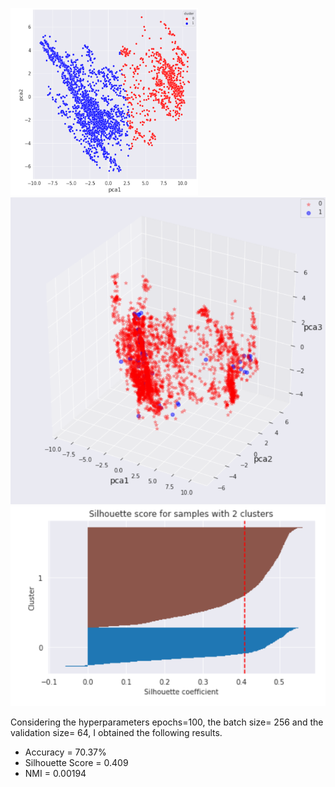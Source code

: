 

<img src="images/pca-2.png"  width="300" height="300"></img>
<img src="images/pca-3.png"></img>
<img src="images/silhouette.png"></img>


<p>Considering the hyperparameters epochs=100, the batch size= 256 and the validation size= 64, I obtained the following results.</p>
<ul>
<li>Accuracy = 70.37%</li>
<li>Silhouette Score = 0.409</li>
<li>NMI = 0.00194</li>
</ul>
